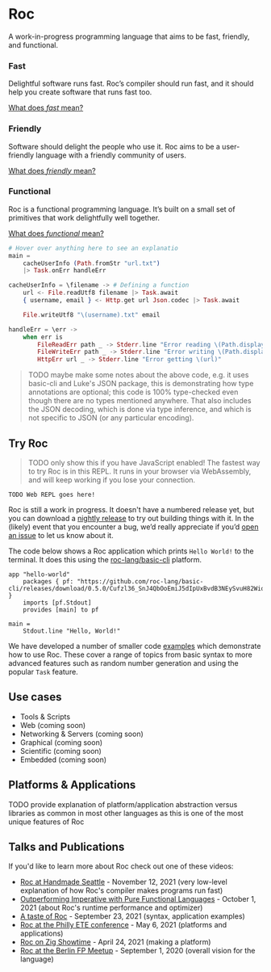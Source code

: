 <link rel="preconnect" href="https://fonts.googleapis.com">
<link rel="preconnect" href="https://fonts.gstatic.com" crossorigin>
<link href="https://fonts.googleapis.com/css2?family=PT+Serif:ital,wght@0,400;0,700;1,400;1,700&display=swap" rel="stylesheet">
<link rel="preconnect" href="https://fonts.googleapis.com">
<link rel="preconnect" href="https://fonts.gstatic.com" crossorigin>
<link href="https://fonts.googleapis.com/css2?family=Merriweather:ital,wght@0,400;0,700;1,700&family=PT+Serif:ital,wght@0,400;0,700;1,400;1,700&display=swap" rel="stylesheet">

# Roc

A work-in-progress programming language that aims to be fast, friendly, and functional.

<section class="home-goals-container">
    <div class="home-goals-column">
      <h3 class="home-goals-title">Fast</h4>
      <p class="home-goals-description">Delightful software runs fast. Roc’s compiler should run fast, and it should help you create software that runs fast too.</p>
      <p><a class="home-goals-learn-more" href="/design_goals.html#fast">What does <i>fast</i> mean?</a></p>
    </div>
    <div class="home-goals-column">
      <h3 class="home-goals-title">Friendly</h3>
      <p class="home-goals-description">Software should delight the people who use it. Roc aims to be a user-friendly language with a friendly community of users.</p>
      <p><a class="home-goals-learn-more" href="/design_goals.html#friendly">What does <i>friendly</i> mean?</a></p>
    </div>
    <div class="home-goals-column">
      <h3 class="home-goals-title">Functional</h3>
      <p class="home-goals-description">Roc is a functional programming language. It’s built on a small set of primitives that work delightfully well together.</p><p><a class="home-goals-learn-more" href="/design_goals.html#functional">What does <i>functional</i> mean?</a></p>
</section>


```elixir
# Hover over anything here to see an explanatio
main =
    cacheUserInfo (Path.fromStr "url.txt")
    |> Task.onErr handleErr

cacheUserInfo = \filename -> # Defining a function
    url <- File.readUtf8 filename |> Task.await
    { username, email } <- Http.get url Json.codec |> Task.await

    File.writeUtf8 "\(username).txt" email

handleErr = \err ->
    when err is
        FileReadErr path _ -> Stderr.line "Error reading \(Path.display path)"
        FileWriteErr path _ -> Stderr.line "Error writing \(Path.display path)"
        HttpErr url _ -> Stderr.line "Error getting \(url)"
```

> TODO maybe make some notes about the above code, e.g. it uses basic-cli and Luke's JSON package,
> this is demonstrating how type annotations are optional; this code is 100% type-checked even though
> there are no types mentioned anywhere. That also includes the JSON decoding, which is done via
> type inference, and which is not specific to JSON (or any particular encoding).

## Try Roc

> TODO only show this if you have JavaScript enabled!
The fastest way to try Roc is in this REPL. It runs in your browser via WebAssembly, and will keep working if you lose your connection.

```
TODO Web REPL goes here!
```

Roc is still a work in progress. It doesn't have a numbered release yet, but you can download a [nightly release](https://github.com/roc-lang/roc/releases/tag/nightly) to try out building things with it. In the (likely) event that you encounter a bug, we’d really appreciate if you’d [open an issue](https://github.com/roc-lang/roc/issues) to let us know about it.

The code below shows a Roc application which prints `Hello World!` to the terminal. It does this using the [roc-lang/basic-cli](https://github.com/roc-lang/basic-cli) platform.

```roc
app "hello-world"
    packages { pf: "https://github.com/roc-lang/basic-cli/releases/download/0.5.0/Cufzl36_SnJ4QbOoEmiJ5dIpUxBvdB3NEySvuH82Wio.tar.br" }
    imports [pf.Stdout]
    provides [main] to pf

main =
    Stdout.line "Hello, World!"
```

We have developed a number of smaller code [examples](https://github.com/roc-lang/examples) which demonstrate how to use Roc. These cover a range of topics from basic syntax to more advanced features such as random number generation and using the popular `Task` feature.

## Use cases

-   Tools & Scripts
-   Web (coming soon)
-   Networking & Servers (coming soon)
-   Graphical (coming soon)
-   Scientific (coming soon)
-   Embedded (coming soon)

## Platforms & Applications

TODO provide explanation of platform/application abstraction versus libraries as common in most other languages as this is one of the most unique features of Roc

## Talks and Publications

If you'd like to learn more about Roc check out one of these videos:

*   [Roc at Handmade Seattle](https://media.handmade-seattle.com/roc-lang) - November 12, 2021 (very low-level explanation of how Roc's compiler makes programs run fast)
*   [Outperforming Imperative with Pure Functional Languages](https://youtu.be/vzfy4EKwG_Y) - October 1, 2021 (about Roc's runtime performance and optimizer)
*   [A taste of Roc](https://youtu.be/6qzWm_eoUXM) - September 23, 2021 (syntax, application examples)
*   [Roc at the Philly ETE conference](https://youtu.be/cpQwtwVKAfU?t=75) - May 6, 2021 (platforms and applications)
*   [Roc on Zig Showtime](https://youtu.be/FMyyYdFSOHA) - April 24, 2021 (making a platform)
*   [Roc at the Berlin FP Meetup](https://youtu.be/ZnYa99QoznE?t=4790) - September 1, 2020 (overall vision for the language)
